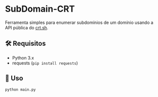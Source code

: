 # SubDomain-CRT

Ferramenta simples para enumerar subdomínios de um domínio usando a API pública do [crt.sh](https://crt.sh).

## 🛠️ Requisitos

- Python 3.x
- requests (`pip install requests`)

## 🚀 Uso

```bash
python main.py
